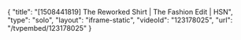 {
    "title": "[1508441819] The Reworked Shirt | The Fashion Edit | HSN",
    "type": "solo",
    "layout": "iframe-static",
    "videoId": "123178025",
    "url": "\/tvpembed\/123178025"
}